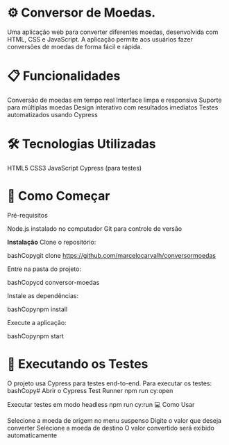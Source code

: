 # ⚙️ Conversor de Moedas.
Uma aplicação web para converter diferentes moedas, desenvolvida com HTML, CSS e JavaScript. A aplicação permite aos usuários fazer conversões de moedas de forma fácil e rápida.

# 📋 Funcionalidades
Conversão de moedas em tempo real Interface limpa e responsiva Suporte para múltiplas moedas Design interativo com resultados imediatos Testes automatizados usando Cypress

# 🛠️ Tecnologias Utilizadas
HTML5 CSS3 JavaScript Cypress (para testes)

# 🚀 Como Começar
Pré-requisitos

Node.js instalado no computador Git para controle de versão

**Instalação**
Clone o repositório:

bashCopygit clone https://github.com/marcelocarvalh/conversormoedas

Entre na pasta do projeto:

bashCopycd conversor-moedas

Instale as dependências:

bashCopynpm install

Execute a aplicação:

bashCopynpm start

# 🧪 Executando os Testes
O projeto usa Cypress para testes end-to-end. Para executar os testes: bashCopy# Abrir o Cypress Test Runner npm run cy:open

Executar testes em modo headless
npm run cy:run 💻 Como Usar

Selecione a moeda de origem no menu suspenso Digite o valor que deseja converter Selecione a moeda de destino O valor convertido será exibido automaticamente